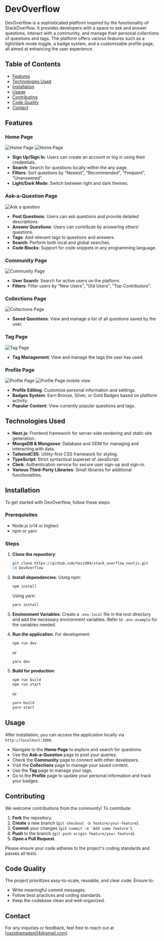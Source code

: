 # DevOverflow

DevOverflow is a sophisticated platform inspired by the functionality of StackOverflow. It provides developers with a space to ask and answer questions, interact with a community, and manage their personal collections of questions and tags. The platform offers various features such as a light/dark mode toggle, a badge system, and a customizable profile page, all aimed at enhancing the user experience.

## Table of Contents

- [Features](#features)
- [Technologies Used](#technologies-used)
- [Installation](#installation)
- [Usage](#usage)
- [Contributing](#contributing)
- [Code Quality](#code-quality)
- [Contact](#contact)

## Features

### Home Page

![Home Page](./constants/screenshots/homepage_dark.png) ![Home Page](./constants/screenshots/homepage_light.png)

- **Sign Up/Sign In**: Users can create an account or log in using their credentials.
- **Search**: Search for questions locally within the any page.
- **Filters**: Sort questions by "Newest", "Recommended", "Frequent", "Unanswered".
- **Light/Dark Mode**: Switch between light and dark themes.

### Ask-a-Question Page

![Ask a question](./constants/screenshots/ask_question_dark.png)

- **Post Questions**: Users can ask questions and provide detailed descriptions.
- **Answer Questions**: Users can contribute by answering others' questions.
- **Tags**: Add relevant tags to questions and answers.
- **Search**: Perform both local and global searches.
- **Code Blocks**: Support for code snippets in any programming language.

### Community Page

![Community Page](./constants/screenshots/community_page_dark.png)

- **User Search**: Search for active users on the platform.
- **Filters**: Filter users by "New Users", "Old Users", "Top Contributors".

### Collections Page

![Collections Page](./constants/screenshots/collections_page.png)

- **Saved Questions**: View and manage a list of all questions saved by the user.

### Tag Page

![Tag Page](./constants/screenshots/tag_page_dark.png)

- **Tag Management**: View and manage the tags the user has used.

### Profile Page

![Profile Page](./constants/screenshots/profile_page_dark.png)
![Profile Page mobile view](./constants/screenshots/profile_page_dark_mobile.png)

- **Profile Editing**: Customize personal information and settings.
- **Badges System**: Earn Bronze, Silver, or Gold Badges based on platform activity.
- **Popular Content**: View currently popular questions and tags.

## Technologies Used

- **Next.js**: Frontend framework for server-side rendering and static site generation.
- **MongoDB & Mongoose**: Database and ODM for managing and interacting with data.
- **TailwindCSS**: Utility-first CSS framework for styling.
- **TypeScript**: Strict syntactical superset of JavaScript.
- **Clerk**: Authentication service for secure user sign-up and sign-in.
- **Various Third-Party Libraries**: Small libraries for additional functionalities.

## Installation

To get started with DevOverflow, follow these steps:

### Prerequisites

- Node.js (v14 or higher)
- npm or yarn

### Steps

1. **Clone the repository**:

   ```bash
   git clone https://github.com/Yazid04/stack_overflow_nextjs.git
   cd DevOverflow
   ```

2. **Install dependencies**:
   Using npm:

   ```bash
   npm install
   ```

   Using yarn:

   ```bash
   yarn install
   ```

3. **Environment Variables**:
   Create a `.env.local` file in the root directory and add the necessary environment variables. Refer to `.env.example` for the variables needed.

4. **Run the application**:
   For development:

   ```bash
   npm run dev
   ```

   or

   ```bash
   yarn dev
   ```

5. **Build for production**:
   ```bash
   npm run build
   npm run start
   ```
   or
   ```bash
   yarn build
   yarn start
   ```

## Usage

After installation, you can access the application locally via `http://localhost:3000`.

- Navigate to the **Home Page** to explore and search for questions.
- Use the **Ask-a-Question** page to post your queries.
- Check the **Community** page to connect with other developers.
- Visit the **Collections** page to manage your saved content.
- Use the **Tag** page to manage your tags.
- Go to the **Profile** page to update your personal information and track your badges.

## Contributing

We welcome contributions from the community! To contribute:

1. **Fork** the repository.
2. **Create** a new branch (`git checkout -b feature/your-feature`).
3. **Commit** your changes (`git commit -m 'Add some feature'`).
4. **Push** to the branch (`git push origin feature/your-feature`).
5. **Open a Pull Request**.

Please ensure your code adheres to the project's coding standards and passes all tests.

## Code Quality

The project prioritizes easy-to-scale, reusable, and clear code. Ensure to:

- Write meaningful commit messages.
- Follow best practices and coding standards.
- Keep the codebase clean and well-organized.

## Contact

For any inquiries or feedback, feel free to reach out at [yazidramadan04@gmail.com].
